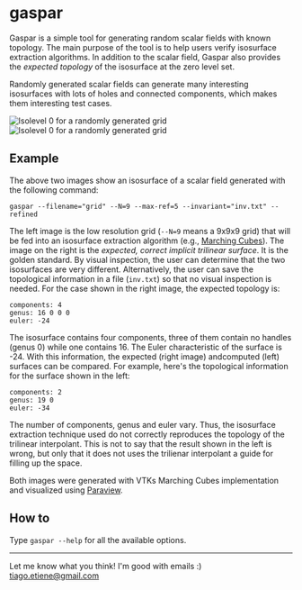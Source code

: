 gaspar
======

Gaspar is a simple tool for generating random scalar fields with known topology. The main purpose of the tool is to help users verify isosurface extraction algorithms. In addition to the scalar field, Gaspar also provides the *expected topology* of the isosurface at the zero level set. 

Randomly generated scalar fields can generate many interesting isosurfaces with lots of holes and connected components, which makes them interesting test cases.

![Isolevel 0 for a randomly generated grid][ex-00-low]
![Isolevel 0 for a randomly generated grid][ex-00-high]

Example
-------
The above two images show an isosurface of a scalar field generated with the following command:
```
gaspar --filename="grid" --N=9 --max-ref=5 --invariant="inv.txt" --refined
``` 
The left image is the low resolution grid (`--N=9` means a 9x9x9 grid) that will be fed into an isosurface extraction algorithm (e.g., [Marching Cubes](http://en.wikipedia.org/wiki/Marching_cubes)). The image on the right is the _expected, correct implicit trilinear surface_. It is the golden standard. By visual inspection, the user can determine that the two isosurfaces are very different. Alternatively, the user can save the topological information in a file (`inv.txt`) so that no visual inspection is needed. For the case shown in the right image, the expected topology is:
```
components: 4
genus: 16 0 0 0 
euler: -24
```
The isosurface contains four components, three of them contain no handles (genus 0) while one contains 16. The Euler characteristic of the surface is -24. With this information, the expected (right image) andcomputed (left) surfaces can be compared. For example, here's the topological information for the surface shown in the left:
```
components: 2
genus: 19 0
euler: -34
```
The number of components, genus and euler vary. Thus, the isosurface extraction technique used do not correctly reproduces the topology of the trilinear interpolant. This is not to say that the result shown in the left is wrong, but only that it does not uses the trilienar interpolant a guide for filling up the space.

Both images were generated with VTKs Marching Cubes implementation and visualized using [Paraview](http://paraview.org).

How to
------

Type `gaspar --help` for all the available options.


[ex-00-low]: https://raw.github.com/tiagoetiene/gaspar/master/pic/ex-00-low.png "Isolevel 0 for a randomly generated grid"
[ex-00-high]: https://raw.github.com/tiagoetiene/gaspar/master/pic/ex-00-high.png "Isolevel 0 for a randomly generated grid"


---

Let me know what you think! I'm good with emails :) tiago.etiene@gmail.com
